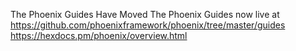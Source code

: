 The Phoenix Guides Have Moved
The Phoenix Guides now live at https://github.com/phoenixframework/phoenix/tree/master/guides
https://hexdocs.pm/phoenix/overview.html

